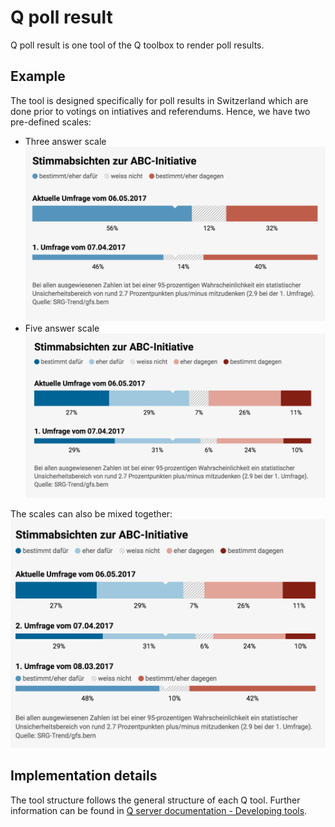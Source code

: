 # Q poll result

Q poll result is one tool of the Q toolbox to render poll results.

## Example
The tool is designed specifically for poll results in Switzerland which are done prior to votings on intiatives and referendums. Hence, we have two pre-defined scales: 
- Three answer scale
![Poll result with three answer scale](http://github.com/nzzdev/Q-poll-result/blob/feat-data-checks-readme/readme-images/three-answer-poll.png)
- Five answer scale
![Poll result with five answer scale](http://github.com/nzzdev/Q-poll-result/blob/feat-data-checks-readme/readme-images/five-answer-poll.png)

The scales can also be mixed together: 
![Poll result with mixed answer scales](http://github.com/nzzdev/Q-poll-result/blob/feat-data-checks-readme/readme-images/mixed-scale-poll.png)


## Implementation details
The tool structure follows the general structure of each Q tool. Further information can be found in [Q server documentation - Developing tools](https://nzzdev.github.io/Q-server/developing-tools.html).

